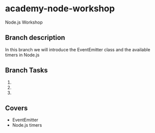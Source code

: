 # academy-node-workshop

Node.js Workshop

## Branch description

In this branch we will introduce the EventEmitter class and the available timers
in Node.js

## Branch Tasks

1.
2.
3.

## Covers

- EventEmitter
- Node.js timers
